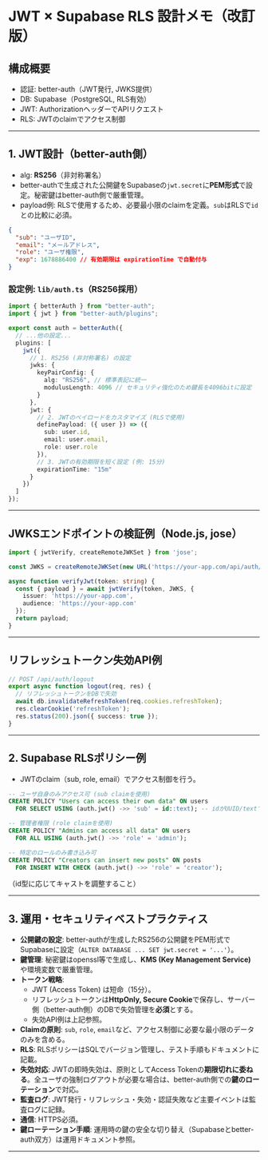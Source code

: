 # JWT × Supabase RLS 設計メモ（改訂版）

## 構成概要

- 認証: better-auth（JWT発行, JWKS提供）
- DB: Supabase（PostgreSQL, RLS有効）
- JWT: AuthorizationヘッダーでAPIリクエスト
- RLS: JWTのclaimでアクセス制御

---

## 1. JWT設計（better-auth側）

- alg: **RS256**（非対称署名）
- better-authで生成された公開鍵をSupabaseの`jwt.secret`に**PEM形式**で設定。秘密鍵はbetter-auth側で厳重管理。
- payload例: RLSで使用するため、必要最小限のclaimを定義。`sub`はRLSで`id`との比較に必須。

```json
{
  "sub": "ユーザID",
  "email": "メールアドレス",
  "role": "ユーザ権限",
  "exp": 1678886400 // 有効期限は expirationTime で自動付与
}
```

### 設定例: `lib/auth.ts`（RS256採用）

```typescript
import { betterAuth } from "better-auth";
import { jwt } from "better-auth/plugins";

export const auth = betterAuth({
  // ...他の設定...
  plugins: [
    jwt({
      // 1. RS256 (非対称署名) の設定
      jwks: {
        keyPairConfig: {
          alg: "RS256", // 標準表記に統一
          modulusLength: 4096 // セキュリティ強化のため鍵長を4096bitに設定
        }
      },
      jwt: {
        // 2. JWTのペイロードをカスタマイズ (RLSで使用)
        definePayload: ({ user }) => ({
          sub: user.id,
          email: user.email,
          role: user.role
        }),
        // 3. JWTの有効期限を短く設定 (例: 15分)
        expirationTime: "15m" 
      }
    })
  ]
});
```

---

## JWKSエンドポイントの検証例（Node.js, jose）

```typescript
import { jwtVerify, createRemoteJWKSet } from 'jose';

const JWKS = createRemoteJWKSet(new URL('https://your-app.com/api/auth/jwks'));

async function verifyJwt(token: string) {
  const { payload } = await jwtVerify(token, JWKS, {
    issuer: 'https://your-app.com',
    audience: 'https://your-app.com'
  });
  return payload;
}
```

---

## リフレッシュトークン失効API例

```typescript
// POST /api/auth/logout
export async function logout(req, res) {
  // リフレッシュトークンをDBで失効
  await db.invalidateRefreshToken(req.cookies.refreshToken);
  res.clearCookie('refreshToken');
  res.status(200).json({ success: true });
}
```

---

## 2. Supabase RLSポリシー例

- JWTのclaim（sub, role, email）でアクセス制御を行う。

```sql
-- ユーザ自身のみアクセス可 (sub claimを使用)
CREATE POLICY "Users can access their own data" ON users
  FOR SELECT USING (auth.jwt() ->> 'sub' = id::text); -- idがUUID/textでない場合はキャストに注意

-- 管理者権限 (role claimを使用)
CREATE POLICY "Admins can access all data" ON users
  FOR ALL USING (auth.jwt() ->> 'role' = 'admin');

-- 特定のロールのみ書き込み可
CREATE POLICY "Creators can insert new posts" ON posts
  FOR INSERT WITH CHECK (auth.jwt() ->> 'role' = 'creator');
```

（id型に応じてキャストを調整すること）

---

## 3. 運用・セキュリティベストプラクティス

- **公開鍵の設定**: better-authが生成したRS256の公開鍵をPEM形式でSupabaseに設定（`ALTER DATABASE ... SET jwt.secret = '...'`）。
- **鍵管理**: 秘密鍵はopenssl等で生成し、**KMS (Key Management Service)** や環境変数で厳重管理。
- **トークン戦略**:
  - JWT (Access Token) は短命（15分）。
  - リフレッシュトークンは**HttpOnly, Secure Cookie**で保存し、サーバー側（better-auth側）のDBで失効管理を**必須**とする。
  - 失効API例は上記参照。
- **Claimの原則**: `sub`, `role`, `email`など、アクセス制御に必要な最小限のデータのみを含める。
- **RLS**: RLSポリシーはSQLでバージョン管理し、テスト手順もドキュメントに記載。
- **失効対応**: JWTの即時失効は、原則としてAccess Tokenの**期限切れに委ねる**。全ユーザの強制ログアウトが必要な場合は、better-auth側での**鍵のローテーション**で対応。
- **監査ログ**: JWT発行・リフレッシュ・失効・認証失敗など主要イベントは監査ログに記録。
- **通信**: HTTPS必須。
- **鍵ローテーション手順**: 運用時の鍵の安全な切り替え（Supabaseとbetter-auth双方）は運用ドキュメント参照。

---
